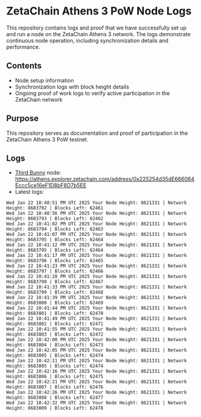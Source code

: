 # ZetaChain Athens 3 PoW Node Logs
This repository contains logs and proof that we have successfully set up and run a node on the ZetaChain Athens 3 network. The logs demonstrate continuous node operation, including synchronization details and performance.

## Contents
- Node setup information
- Synchronization logs with block height details
- Ongoing proof of work logs to verify active participation in the ZetaChain network

## Purpose
This repository serves as documentation and proof of participation in the ZetaChain Athens 3 PoW testnet.

## Logs

- [Third Bunny](https://thirdbunny.xyz/) node: https://athens.explorer.zetachain.com/address/0x225254d35dE666064Eccc5ce16eF1D8bF8D7b5EE
- Latest logs:
```
Wed Jan 22 10:40:51 PM UTC 2025 Your Node Height: 8621331 | Network Height: 8683792 | Blocks Left: 62461
Wed Jan 22 10:40:56 PM UTC 2025 Your Node Height: 8621331 | Network Height: 8683793 | Blocks Left: 62462
Wed Jan 22 10:41:02 PM UTC 2025 Your Node Height: 8621331 | Network Height: 8683794 | Blocks Left: 62463
Wed Jan 22 10:41:07 PM UTC 2025 Your Node Height: 8621331 | Network Height: 8683795 | Blocks Left: 62464
Wed Jan 22 10:41:12 PM UTC 2025 Your Node Height: 8621331 | Network Height: 8683795 | Blocks Left: 62464
Wed Jan 22 10:41:17 PM UTC 2025 Your Node Height: 8621331 | Network Height: 8683796 | Blocks Left: 62465
Wed Jan 22 10:41:23 PM UTC 2025 Your Node Height: 8621331 | Network Height: 8683797 | Blocks Left: 62466
Wed Jan 22 10:41:28 PM UTC 2025 Your Node Height: 8621331 | Network Height: 8683798 | Blocks Left: 62467
Wed Jan 22 10:41:33 PM UTC 2025 Your Node Height: 8621331 | Network Height: 8683799 | Blocks Left: 62468
Wed Jan 22 10:41:39 PM UTC 2025 Your Node Height: 8621331 | Network Height: 8683800 | Blocks Left: 62469
Wed Jan 22 10:41:44 PM UTC 2025 Your Node Height: 8621331 | Network Height: 8683801 | Blocks Left: 62470
Wed Jan 22 10:41:49 PM UTC 2025 Your Node Height: 8621331 | Network Height: 8683802 | Blocks Left: 62471
Wed Jan 22 10:41:55 PM UTC 2025 Your Node Height: 8621331 | Network Height: 8683803 | Blocks Left: 62472
Wed Jan 22 10:42:00 PM UTC 2025 Your Node Height: 8621331 | Network Height: 8683804 | Blocks Left: 62473
Wed Jan 22 10:42:05 PM UTC 2025 Your Node Height: 8621331 | Network Height: 8683805 | Blocks Left: 62474
Wed Jan 22 10:42:11 PM UTC 2025 Your Node Height: 8621331 | Network Height: 8683805 | Blocks Left: 62474
Wed Jan 22 10:42:16 PM UTC 2025 Your Node Height: 8621331 | Network Height: 8683806 | Blocks Left: 62475
Wed Jan 22 10:42:21 PM UTC 2025 Your Node Height: 8621331 | Network Height: 8683807 | Blocks Left: 62476
Wed Jan 22 10:42:26 PM UTC 2025 Your Node Height: 8621331 | Network Height: 8683808 | Blocks Left: 62477
Wed Jan 22 10:42:32 PM UTC 2025 Your Node Height: 8621331 | Network Height: 8683809 | Blocks Left: 62478
```
